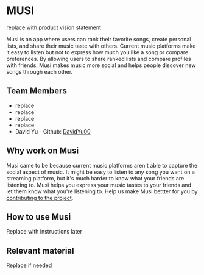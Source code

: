 # MUSI
replace with product vision statement

Musi is an app where users can rank their favorite songs, create personal lists, and share their music taste with others. Current music platforms make it easy to listen but not to express how much you like a song or compare preferences. By allowing users to share ranked lists and compare profiles with friends, Musi makes music more social and helps people discover new songs through each other.

## Team Members
- replace
- replace
- replace
- replace
- David Yu - Github: [DavidYu00](https://github.com/DavidYu00)

## Why work on Musi
Musi came to be because current music platforms aren't able to capture the social aspect of music. It might be easy to listen to any song you want on a streaming platform, but it's much harder to know what your friends are listening to. Musi helps you express your music tastes to your friends and let them know what you're listening to. Help us make Musi bettter for you by [contributing to the project](https://github.com/agile-students-fall2025/4-final-musi/blob/master/CONTRIBUTING.md).

## How to use Musi
Replace with instructions later

## Relevant material
Replace if needed
